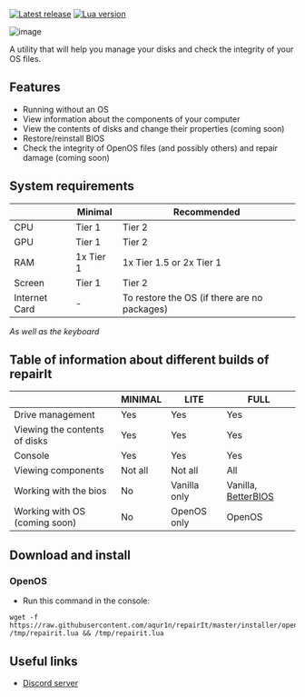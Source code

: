 [![Latest release](https://img.shields.io/github/v/release/aqur1n/repairIt?include_prereleases&label=Latest%20Release&logo=github&sort=semver&style=for-the-badge&logoColor=white)](https://github.com/aqur1n/repairIt/releases)
[![Lua version](https://img.shields.io/badge/LUA-5.2-green?style=for-the-badge&logo=lua&logoColor=white)](https://www.lua.org/manual/5.2/)

![image](https://github.com/user-attachments/assets/f95015d8-5555-4512-9878-65ea85b5ed48)

A utility that will help you manage your disks and check the integrity of your OS files.

## Features
* Running without an OS
* View information about the components of your computer
* View the contents of disks and change their properties (coming soon)
* Restore/reinstall BIOS
* Check the integrity of OpenOS files (and possibly others) and repair damage (coming soon)

## System requirements
|               | Minimal   | Recommended                                  |
|---------------|-----------|----------------------------------------------|
| CPU           | Tier 1    | Tier 2                                       |
| GPU           | Tier 1    | Tier 2                                       |
| RAM           | 1x Tier 1 | 1x Tier 1.5 or 2x Tier 1                     |
| Screen        | Tier 1    | Tier 2                                       |
| Internet Card | -         | To restore the OS (if there are no packages) |

*As well as the keyboard*

## Table of information about different builds of repairIt
|                               | MINIMAL | LITE         | FULL                                                               |
|-------------------------------|---------|--------------|--------------------------------------------------------------------|
| Drive management              | Yes     | Yes          | Yes                                                                |
| Viewing the contents of disks | Yes     | Yes          | Yes                                                                |
| Console                       | Yes     | Yes          | Yes                                                                |
| Viewing components            | Not all | Not all      | All                                                                |
| Working with the bios         | No      | Vanilla only | Vanilla, [BetterBIOS](https://codeberg.org/KeyTwoZero/BetterBIOS)  |
| Working with OS (coming soon) | No      | OpenOS only  | OpenOS                                                             |


## Download and install
### OpenOS
* Run this command in the console:
```
wget -f https://raw.githubusercontent.com/aqur1n/repairIt/master/installer/openos.lua /tmp/repairit.lua && /tmp/repairit.lua
```

## Useful links
* [Discord server](https://discord.gg/v4hC2z4ZHh)
